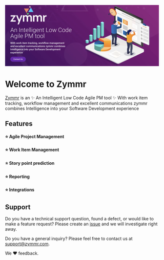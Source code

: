 
<img src="https://github.com/sushant-awalekar/zymmr-docs/blob/main/static/projects/zymmr-hero.png" alt="zymmr-hero"/>

# Welcome to Zymmr

[Zymmr](https://www.zymmr.com/) is an :sparkles: An Intelligent Low Code Agile PM tool :sparkles: With work item tracking, workflow management and excellent communications zymmr combines Intelligence into your Software Development experience

## Features

#### :star: Agile Project Management

#### :star: Work Item Management

#### :star: Story point prediction

#### :star: Reporting

#### :star: Integrations

## Support

Do you have a technical support question, found a defect, or would like to make a feature request? Please create an [issue](https://github.com/zymmr/wiki/issues) and we will investigate right away.

Do you have a general inquiry? Please feel free to contact us at support@zymmr.com.

We :heart: feedback.
